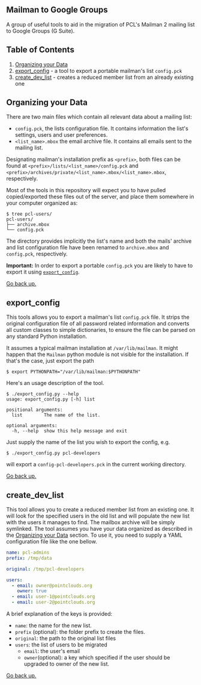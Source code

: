 
## Mailman to Google Groups

A group of useful tools to aid in the migration of PCL's Mailman 2 mailing list to Google Groups (G Suite).

## Table of Contents
1. [Organizing your Data](#organizing-your-data)
2. [export_config](#export_config) - a tool to export a portable mailman's list `config.pck`
3. [create_dev_list](#create_dev_list) - creates a reduced member list from an already existing one

## Organizing your Data

There are two main files which contain all relevant data about a mailing list:
- `config.pck`, the lists configuration file. It contains information the list's settings, users and user preferences.
- `<list_name>.mbox` the email archive file. It contains all emails sent to the mailing list.

Designating mailman's installation prefix as `<prefix>`, both files can be found at `<prefix>/lists/<list_name>/config.pck` and `<prefix>/archives/private/<list_name>.mbox/<list_name>.mbox`, respectively.

Most of the tools in this repository will expect you to have pulled copied/exported these files out of the server, and place them somewhere in your computer organized as:
```
$ tree pcl-users/
pcl-users/
├── archive.mbox
└── config.pck
```

The directory provides implicitly the list's name and both the mails' archive and list configuration file have been renamed to `archive.mbox` and `config.pck`, respectively.

**Important:** In order to export a portable `config.pck` you are likely to have to export it using [`export_config`](#export_config).

[Go back up.](#table-of-contents)

## export_config

This tools allows you to export a mailman's list `config.pck` file. It strips the original configuration file of all password related information and converts all custom classes to simple dictionaries, to ensure the file can be parsed on any standard Python installation.

It assumes a typical mailman installation at `/var/lib/mailman`. It might happen that the `Mailman` python module is not visible for the installation. If that's the case, just export the path
```shell
$ export PYTHONPATH="/var/lib/mailman:$PYTHONPATH"
```

Here's an usage description of the tool.
```
$ ./export_config.py --help
usage: export_config.py [-h] list

positional arguments:
  list        The name of the list.

optional arguments:
  -h, --help  show this help message and exit
```
Just supply the name of the list you wish to export the config, e.g.
```
$ ./export_config.py pcl-developers
```

will export a `config-pcl-developers.pck` in the current working directory.

[Go back up.](#table-of-contents)

## create_dev_list

This tool allows you to create a reduced member list from an existing one. It will look for the specified users in the old list and will populate the new list with the users it manages to find. The mailbox archive will be simply symlinked. The tool assumes you have your data organized as described in the [Organizing your Data](#organizing-your-data) section. To use it, you need to supply a YAML configuration file like the one bellow.
```yaml
name: pcl-admins
prefix: /tmp/data

original: /tmp/pcl-developers

users:
  - email: owner@pointclouds.org
    owner: true
  - email: user-1@pointclouds.org
  - email: user-2@pointclouds.org

```
A brief explanation of the keys is provided:
- `name`: the name for the new list.
- `prefix` (optional): the folder prefix to create the files.
- `original`: the path to the original list files
- `users`: the list of users to be migrated
	- `email`: the user's email
	- `owner`(optional): a key which specified if the user should be upgraded to owner of the new list.


[Go back up.](#table-of-contents)
